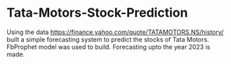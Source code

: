 # Tata-Motors-Stock-Prediction
Using the data https://finance.yahoo.com/quote/TATAMOTORS.NS/history/ built a simple forecasting system to predict the stocks of Tata Motors. FbProphet model was used to build. Forecasting upto the year 2023 is made.
